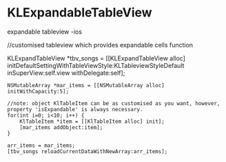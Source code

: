 # KLExpandableTableView
expandable tableview -ios

   //customised tableview which provides expandable cells function 
   
   KLExpandTableView *tbv_songs = [[KLExpandTableView alloc] initDefaultSettingWithTableViewStyle:KLTableviewStyleDefault inSuperView:self.view withDelegate:self];
   
    NSMutableArray *mar_items = [[NSMutableArray alloc] initWithCapacity:5];
    
    //note: object KlTableItem can be as customised as you want, however, property 'isExpandable' is always necessary.
    for(int i=0; i<10; i++) {
        KlTableItem *item = [[KlTableItem alloc] init];
        [mar_items addObject:item];
    }
    
    arr_items = mar_items;
    [tbv_songs reloadCurrentDataWithNewArray:arr_items];
    
    
    
    
